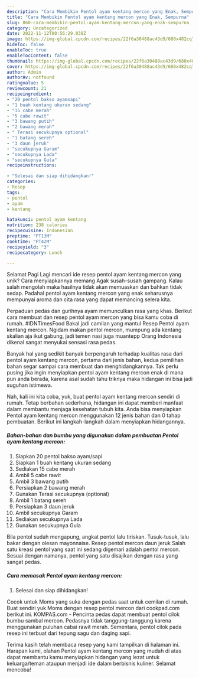 ```yaml
---
description: "Cara Membikin Pentol ayam kentang mercon yang Enak, Sempurna"
title: "Cara Membikin Pentol ayam kentang mercon yang Enak, Sempurna"
slug: 860-cara-membikin-pentol-ayam-kentang-mercon-yang-enak-sempurna
category: Uncategorized
date: 2022-11-12T00:56:29.038Z
image: https://img-global.cpcdn.com/recipes/22f6a30488ac43d9/680x482cq70/pentol-ayam-kentang-mercon-foto-resep-utama.jpg
hideToc: false
enableToc: true
enableTocContent: false
thumbnail: https://img-global.cpcdn.com/recipes/22f6a30488ac43d9/680x482cq70/pentol-ayam-kentang-mercon-foto-resep-utama.jpg
cover: https://img-global.cpcdn.com/recipes/22f6a30488ac43d9/680x482cq70/pentol-ayam-kentang-mercon-foto-resep-utama.jpg
author: Admin
authorAv: notfound
ratingvalue: 5
reviewcount: 21
recipeingredient:
- "20 pentol bakso ayamsapi"
- "1 buah kentang ukuran sedang"
- "15 cabe merah"
- "5 cabe rawit"
- "3 bawang putih"
- "2 bawang merah"
- " Terasi secukupnya optional"
- "1 batang sereh"
- "3 daun jeruk"
- "secukupnya Garam"
- "secukupnya Lada"
- "secukupnya Gula"
recipeinstructions:

- "Selesai dan siap dihidangkan!"
categories:
- Resep
tags:
- pentol
- ayam
- kentang

katakunci: pentol ayam kentang 
nutrition: 238 calories
recipecuisine: Indonesian
preptime: "PT13M"
cooktime: "PT42M"
recipeyield: "3"
recipecategory: Lunch

---
```



Selamat Pagi Lagi mencari ide resep pentol ayam kentang mercon yang unik? Cara menyiapkannya memang Agak susah-susah gampang. Kalau salah mengolah maka hasilnya tidak akan memuaskan dan bahkan tidak sedap. Padahal pentol ayam kentang mercon yang enak seharusnya mempunyai aroma dan cita rasa yang dapat memancing selera kita.


Perpaduan pedas dan gurihnya ayam memunculkan rasa yang khas. Berikut cara membuat dan resep pentol ayam mercon yang bisa kamu coba di rumah. #IDNTimesFood Bakal jadi camilan yang mantul Resep Pentol ayam kentang mercon. Ngidam makan pentol mercon, mumpung ada kentang skalian aja ikut gabung, jadi temen nasi juga muantepp Orang Indonesia dikenal sangat menyukai sensasi rasa pedas.

Banyak hal yang sedikit banyak berpengaruh terhadap kualitas rasa dari pentol ayam kentang mercon, pertama dari jenis bahan, kedua pemilihan bahan segar sampai cara membuat dan menghidangkannya. Tak perlu pusing jika ingin menyiapkan pentol ayam kentang mercon enak di mana pun anda berada, karena asal sudah tahu triknya maka hidangan ini bisa jadi suguhan istimewa.


Nah, kali ini kita coba, yuk, buat pentol ayam kentang mercon sendiri di rumah. Tetap berbahan sederhana, hidangan ini dapat memberi manfaat dalam membantu menjaga kesehatan tubuh kita. Anda bisa menyiapkan Pentol ayam kentang mercon menggunakan 12 jenis bahan dan 0 tahap pembuatan. Berikut ini langkah-langkah dalam menyiapkan hidangannya.

<!--inarticleads1-->

##### Bahan-bahan dan bumbu yang digunakan dalam pembuatan Pentol ayam kentang mercon:

1. Siapkan 20 pentol bakso ayam/sapi
1. Siapkan 1 buah kentang ukuran sedang
1. Sediakan 15 cabe merah
1. Ambil 5 cabe rawit
1. Ambil 3 bawang putih
1. Persiapkan 2 bawang merah
1. Gunakan  Terasi secukupnya (optional)
1. Ambil 1 batang sereh
1. Persiapkan 3 daun jeruk
1. Ambil secukupnya Garam
1. Sediakan secukupnya Lada
1. Gunakan secukupnya Gula


Bila pentol sudah mengapung, angkat pentol lalu tiriskan. Tusuk-tusuk, lalu bakar dengan olesan mayonnaise. Resep pentol mercon daun jeruk Salah satu kreasi pentol yang saat ini sedang digemari adalah pentol mercon. Sesuai dengan namanya, pentol yang satu disajikan dengan rasa yang sangat pedas. 

<!--inarticleads2-->

##### Cara memasak Pentol ayam kentang mercon:


1. Selesai dan siap dihidangkan!

Cocok untuk Moms yang suka dengan pedas saat untuk cemilan di rumah. Buat sendiri yuk Moms dengan resep pentol mercon dari cookpad.com berikut ini. KOMPAS.com - Pencinta pedas dapat membuat pentol cilok bumbu sambal mercon. Pedasnya tidak tanggung-tanggung karena menggunakan puluhan cabai rawit merah. Sementara, pentol cilok pada resep ini terbuat dari tepung sagu dan daging sapi. 

Terima kasih telah membaca resep yang kami tampilkan di halaman ini. Harapan kami, olahan Pentol ayam kentang mercon yang mudah di atas dapat membantu kamu menyiapkan hidangan yang lezat untuk keluarga/teman ataupun menjadi ide dalam berbisnis kuliner. Selamat mencoba!
